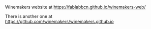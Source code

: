 Winemakers website at https://fablabbcn.github.io/winemakers-web/


There is another one at https://github.com/winemakers/winemakers.github.io
